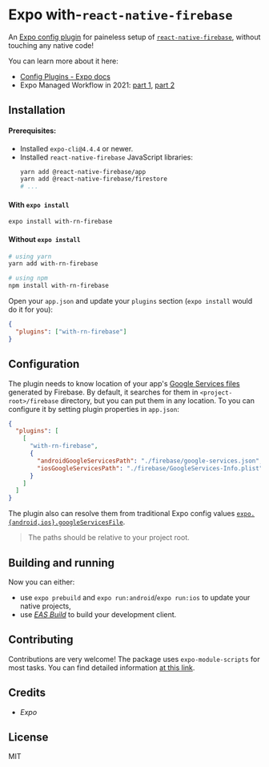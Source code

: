 # Expo with-`react-native-firebase`

An [Expo config plugin](https://docs.expo.io/guides/config-plugins) for paineless setup of [`react-native-firebase`](https://rnfirebase.io/), without touching any native code!

You can learn more about it here:

- [Config Plugins - Expo docs](https://docs.expo.io/guides/config-plugins)
- Expo Managed Workflow in 2021: [part 1](https://blog.expo.io/expo-managed-workflow-in-2021-5b887bbf7dbb), [part 2](https://blog.expo.io/expo-managed-workflow-in-2021-d1c9b68aa10)

## Installation

#### Prerequisites:

- Installed `expo-cli@4.4.4` or newer.
- Installed `react-native-firebase` JavaScript libraries:
  ```sh
  yarn add @react-native-firebase/app
  yarn add @react-native-firebase/firestore
  # ...
  ```

#### With `expo install`

```
expo install with-rn-firebase
```

#### Without `expo install`

```sh
# using yarn
yarn add with-rn-firebase

# using npm
npm install with-rn-firebase
```

Open your `app.json` and update your `plugins` section (`expo install` would do it for you):

```json
{
  "plugins": ["with-rn-firebase"]
}
```

## Configuration

The plugin needs to know location of your app's [Google Services files](https://support.google.com/firebase/answer/7015592#zippy=%2Cin-this-article) generated by Firebase. By default, it searches for them in `<project-root>/firebase` directory, but you can put them in any location. To you can configure it by setting plugin properties in `app.json`:

```json
{
  "plugins": [
    [
      "with-rn-firebase",
      {
        "androidGoogleServicesPath": "./firebase/google-services.json",
        "iosGoogleServicesPath": "./firebase/GoogleServices-Info.plist"
      }
    ]
  ]
}
```

The plugin also can resolve them from traditional Expo config values [`expo.{android,ios}.googleServicesFile`](https://docs.expo.io/versions/v41.0.0/config/app/#googleservicesfile).

> The paths should be relative to your project root.

## Building and running

Now you can either:

- use `expo prebuild` and `expo run:android`/`expo run:ios` to update your native projects,
- use _[EAS Build](https://docs.expo.io/build/introduction/)_ to build your development client.

## Contributing

Contributions are very welcome! The package uses `expo-module-scripts` for most tasks. You can find detailed information [at this link](https://github.com/expo/expo/tree/master/packages/expo-module-scripts#-config-plugin).

## Credits

- _Expo_

## License

MIT
